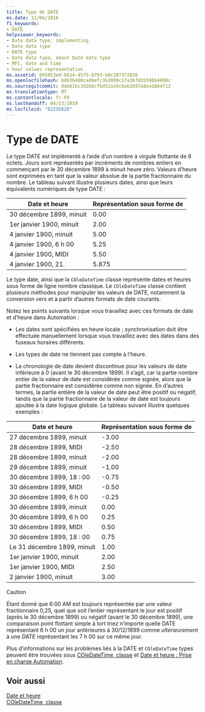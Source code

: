 ```yaml
---
title: Type de DATE
ms.date: 11/04/2016
f1_keywords:
- DATE
helpviewer_keywords:
- Date data type, implementing
- Date data type
- DATE type
- Date data type, about Date data type
- MFC, date and time
- hour values representation
ms.assetid: 695853ed-b614-4575-b793-b8c287372038
ms.openlocfilehash: bd63b400cad6efc3b3899c17a3bf835596b4008c
ms.sourcegitcommit: 0ab61bc3d2b6cfbd52a16c6ab2b97a8ea1864f12
ms.translationtype: MT
ms.contentlocale: fr-FR
ms.lasthandoff: 04/23/2019
ms.locfileid: "62235620"
---
```

# <a name="date-type"></a>Type de DATE

Le type DATE est implémenté à l’aide d’un nombre à virgule flottante de 8 octets. Jours sont représentés par incréments de nombres entiers en commençant par le 30 décembre 1899 à minuit heure zéro. Valeurs d’heure sont exprimées en tant que la valeur absolue de la partie fractionnaire du nombre. Le tableau suivant illustre plusieurs dates, ainsi que leurs équivalents numériques de type DATE :

|Date et heure|Représentation sous forme de|
|-------------------|--------------------|
|30 décembre 1899, minuit|0.00|
|1er janvier 1900, minuit|2.00|
|4 janvier 1900, minuit|5.00|
|4 janvier 1900, 6 h 00|5.25|
|4 janvier 1900, MIDI|5.50|
|4 janvier 1900, 21.|5.875|

Le type date, ainsi que la `COleDateTime` classe représente dates et heures sous forme de ligne nombre classique. Le `COleDateTime` classe contient plusieurs méthodes pour manipuler les valeurs de DATE, notamment la conversion vers et à partir d’autres formats de date courants.

Notez les points suivants lorsque vous travaillez avec ces formats de date et d’heure dans Automation :

- Les dates sont spécifiées en heure locale ; synchronisation doit être effectuée manuellement lorsque vous travaillez avec des dates dans des fuseaux horaires différents.

- Les types de date ne tiennent pas compte à l’heure.

- La chronologie de date devient discontinue pour les valeurs de date inférieure à 0 (avant le 30 décembre 1899). Il s’agit, car la partie nombre entier de la valeur de date est considérée comme signée, alors que la partie fractionnaire est considérée comme non signée. En d’autres termes, la partie entière de la valeur de date peut être positif ou négatif, tandis que la partie fractionnaire de la valeur de date est toujours ajoutée à la date logique globale. Le tableau suivant illustre quelques exemples :

|Date et heure|Représentation sous forme de|
|-------------------|--------------------|
|27 décembre 1899, minuit|-3.00|
|28 décembre 1899, MIDI|-2.50|
|28 décembre 1899, minuit|-2.00|
|29 décembre 1899, minuit|-1.00|
|30 décembre 1899, 18 : 00|-0.75|
|30 décembre 1899, MIDI|-0.50|
|30 décembre 1899, 6 h 00|-0.25|
|30 décembre 1899, minuit|0.00|
|30 décembre 1899, 6 h 00|0.25|
|30 décembre 1899, MIDI|0.50|
|30 décembre 1899, 18 : 00|0.75|
|Le 31 décembre 1899, minuit|1.00|
|1er janvier 1900, minuit|2.00|
|1er janvier 1900, MIDI|2.50|
|2 janvier 1900, minuit|3.00|

> [!CAUTION]
>  Étant donné que 6:00 AM est toujours représentée par une valeur fractionnaire 0,25, quel que soit l’entier représentant le jour est positif (après le 30 décembre 1899) ou négatif (avant le 30 décembre 1899), une comparaison point flottant simple à tort triez n’importe quelle DATE représentant 6 h 00 un jour antérieures à 30/12/1899 comme *ultérieurement* à une DATE représentant les 7 h 00 sur ce même jour.

Plus d’informations sur les problèmes liés à la DATE et `COleDateTime` types peuvent être trouvées sous [COleDateTime, classe](../atl-mfc-shared/reference/coledatetime-class.md) et [Date et heure : Prise en charge Automation](../atl-mfc-shared/date-and-time-automation-support.md).

## <a name="see-also"></a>Voir aussi

[Date et heure](../atl-mfc-shared/date-and-time.md)<br/>
[COleDateTime, classe](../atl-mfc-shared/reference/coledatetime-class.md)
